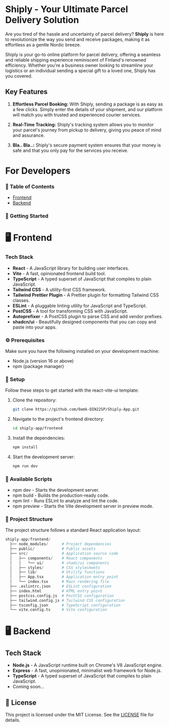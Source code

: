 # Shiply - Your Ultimate Parcel Delivery Solution

Are you tired of the hassle and uncertainty of parcel delivery? **Shiply** is here to revolutionize the way you send and receive packages, making it as effortless as a gentle Nordic breeze.

Shiply is your go-to online platform for parcel delivery, offering a seamless and reliable shipping experience reminiscent of Finland's renowned efficiency. Whether you're a business owner looking to streamline your logistics or an individual sending a special gift to a loved one, Shiply has you covered.

## Key Features

1. **Effortless Parcel Booking:** With Shiply, sending a package is as easy as a few clicks. Simply enter the details of your shipment, and our platform will match you with trusted and experienced courier services.

2. **Real-Time Tracking:** Shiply's tracking system allows you to monitor your parcel's journey from pickup to delivery, giving you peace of mind and assurance.

3. **Bla.. Bla..:** Shiply's secure payment system ensures that your money is safe and that you only pay for the services you receive.


# For Developers

### 📝 Table of Contents

- [Frontend](#frontend)
- [Backend](#backend)

### 🚀 Getting Started

# 🖥️ Frontend <a name="frontend"></a>

### Tech Stack

- **React** - A JavaScript library for building user interfaces.
- **Vite** - A fast, opinionated frontend build tool.
- **TypeScript** - A typed superset of JavaScript that compiles to plain JavaScript.
- **Tailwind CSS** - A utility-first CSS framework.
- **Tailwind Prettier Plugin** - A Prettier plugin for formatting Tailwind CSS classes.
- **ESLint** - A pluggable linting utility for JavaScript and TypeScript.
- **PostCSS** - A tool for transforming CSS with JavaScript.
- **Autoprefixer** - A PostCSS plugin to parse CSS and add vendor prefixes.
- **shadcn/ui** - Beautifully designed components that you can copy and paste into your apps.

### ⚙️ Prerequisites

Make sure you have the following installed on your development machine:

- Node.js (version 16 or above)
- npm (package manager)

### 🚀 Setup

Follow these steps to get started with the react-vite-ui template:

1. Clone the repository:

   ```bash
   git clone https://github.com/Oamk-DIN22SP/Shiply-App.git
   ```

2. Navigate to the project's frontend directory:

   ```bash
   cd shiply-app/frontend
   ```

3. Install the dependencies:

   ```bash
   npm install
   ```

4. Start the development server:

   ```bash
   npm run dev
   ```

### 📜 Available Scripts

- npm dev - Starts the development server.
- npm build - Builds the production-ready code.
- npm lint - Runs ESLint to analyze and lint the code.
- npm preview - Starts the Vite development server in preview mode.

### 📂 Project Structure

The project structure follows a standard React application layout:

```python
shiply-app/frontend/
  ├── node_modules/      # Project dependencies
  ├── public/            # Public assets
  ├── src/               # Application source code
  │   ├── components/    # React components
  │   │   └── ui/        # shadc/ui components
  │   ├── styles/        # CSS stylesheets
  │   ├── lib/           # Utility functions
  │   ├── App.tsx        # Application entry point
  │   └── index.tsx      # Main rendering file
  ├── .eslintrc.json     # ESLint configuration
  ├── index.html         # HTML entry point
  ├── postcss.config.js  # PostCSS configuration
  ├── tailwind.config.js # Tailwind CSS configuration
  ├── tsconfig.json      # TypeScript configuration
  └── vite.config.ts     # Vite configuration
```
# 🖥️ Backend <a name="backend"></a>

## Tech Stack

- **Node.js** - A JavaScript runtime built on Chrome's V8 JavaScript engine.
- **Express** - A fast, unopinionated, minimalist web framework for Node.js.
- **TypeScript** - A typed superset of JavaScript that compiles to plain JavaScript.
- Coming soon...

## 📄 License

This project is licensed under the MIT License. See the [LICENSE](https://choosealicense.com/licenses/mit/) file for details.